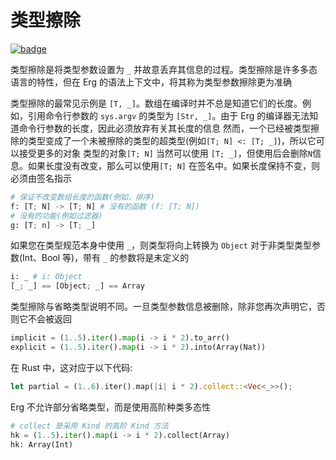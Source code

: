 # 类型擦除

[![badge](https://img.shields.io/endpoint.svg?url=https%3A%2F%2Fgezf7g7pd5.execute-api.ap-northeast-1.amazonaws.com%2Fdefault%2Fsource_up_to_date%3Fowner%3Derg-lang%26repos%3Derg%26ref%3Dmain%26path%3Ddoc/EN/syntax/type/advanced/erasure.md%26commit_hash%3D51de3c9d5a9074241f55c043b9951b384836b258)](https://gezf7g7pd5.execute-api.ap-northeast-1.amazonaws.com/default/source_up_to_date?owner=erg-lang&repos=erg&ref=main&path=doc/EN/syntax/type/advanced/erasure.md&commit_hash=51de3c9d5a9074241f55c043b9951b384836b258)

类型擦除是将类型参数设置为 `_` 并故意丢弃其信息的过程。类型擦除是许多多态语言的特性，但在 Erg 的语法上下文中，将其称为类型参数擦除更为准确

类型擦除的最常见示例是 `[T, _]`。数组在编译时并不总是知道它们的长度。例如，引用命令行参数的 `sys.argv` 的类型为 `[Str, _]`。由于 Erg 的编译器无法知道命令行参数的长度，因此必须放弃有关其长度的信息
然而，一个已经被类型擦除的类型变成了一个未被擦除的类型的超类型(例如`[T; N] <: [T; _]`)，所以它可以接受更多的对象
类型的对象`[T; N]` 当然可以使用 `[T; _]`，但使用后会删除`N`信息。如果长度没有改变，那么可以使用`[T; N]` 在签名中。如果长度保持不变，则必须由签名指示

```python
# 保证不改变数组长度的函数(例如，排序)
f: [T; N] -> [T; N] # 没有的函数 (f: [T; N])
# 没有的功能(例如过滤器)
g: [T; n] -> [T; _]
```

如果您在类型规范本身中使用 `_`，则类型将向上转换为 `Object`
对于非类型类型参数(Int、Bool 等)，带有 `_` 的参数将是未定义的

```python
i: _ # i: Object
[_; _] == [Object; _] == Array
```

类型擦除与省略类型说明不同。一旦类型参数信息被删除，除非您再次声明它，否则它不会被返回

```python
implicit = (1..5).iter().map(i -> i * 2).to_arr()
explicit = (1..5).iter().map(i -> i * 2).into(Array(Nat))
```

在 Rust 中，这对应于以下代码:

```rust
let partial = (1..6).iter().map(|i| i * 2).collect::<Vec<_>>();
```

Erg 不允许部分省略类型，而是使用高阶种类多态性

```python
# collect 是采用 Kind 的高阶 Kind 方法
hk = (1..5).iter().map(i -> i * 2).collect(Array)
hk: Array(Int)
```
